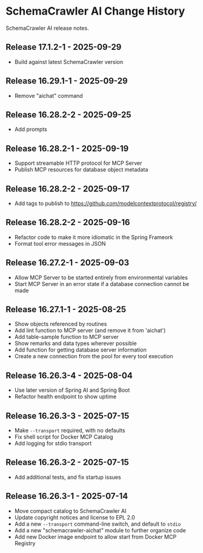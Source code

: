 # SchemaCrawler AI Change History

SchemaCrawler AI release notes.

<a name="v17.1.2-1"></a>
## Release 17.1.2-1 - 2025-09-29

- Build against latest SchemaCrawler version


<a name="16.29.1-1"></a>
## Release 16.29.1-1 - 2025-09-29

- Remove "aichat" command


<a name="v16.28.2-2"></a>
## Release 16.28.2-2 - 2025-09-25

- Add prompts


<a name="v16.28.2-1"></a>
## Release 16.28.2-1 - 2025-09-19

- Support streamable HTTP protocol for MCP Server
- Publish MCP resources for database object metadata


<a name="v16.28.1-2"></a>
## Release 16.28.2-2 - 2025-09-17

- Add tags to publish to https://github.com/modelcontextprotocol/registry/


<a name="v16.28.1-1"></a>
## Release 16.28.2-2 - 2025-09-16

- Refactor code to make it more idiomatic in the Spring Frameork
- Format tool error messages in JSON


<a name="v16.27.2-1"></a>
## Release 16.27.2-1 - 2025-09-03

- Allow MCP Server to be started entirely from environmental variables
- Start MCP Server in an error state if a database connection cannot be made


<a name="v16.27.1-1"></a>
## Release 16.27.1-1 - 2025-08-25

- Show objects referenced by routines
- Add lint function to MCP server (and remove it from 'aichat')
- Add table-sample function to MCP server
- Show remarks and data types wherever possible
- Add function for getting database server information
- Create a new connection from the pool for every tool execution


<a name="v16.26.3-4"></a>
## Release 16.26.3-4 - 2025-08-04

- Use later version of Spring AI and Spring Boot
- Refactor health endpoint to show uptime


<a name="v16.26.3-3"></a>
## Release 16.26.3-3 - 2025-07-15

- Make `--transport` required, with no defaults
- Fix shell script for Docker MCP Catalog
- Add logging for stdio transport


<a name="v16.26.3-4"></a>
## Release 16.26.3-2 - 2025-07-15

- Add additional tests, and fix startup issues


<a name="v16.26.3-1"></a>
## Release 16.26.3-1 - 2025-07-14

- Move compact catalog to SchemaCrawler AI
- Update copyright notices and license to EPL 2.0
- Add a new `--transport` command-line switch, and default to `stdio`
- Add a new "schemacrawler-aichat" module to further organize code
- Add new Docker image endpoint to allow start from Docker MCP Registry
